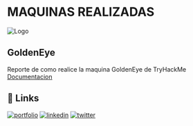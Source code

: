 
# MAQUINAS REALIZADAS

![Logo](https://th.bing.com/th/id/OIP.vCNpowZQvC2qVEQEyWGqSQHaEK?rs=1&pid=ImgDetMain)


## GoldenEye
Reporte de como realice la maquina GoldenEye de TryHackMe
[Documentacion](https://curious-son-62a.notion.site/GoldenEye-84d85a5cf0e74c55b55ffe2d341a93ae)
## 🔗 Links
[![portfolio](https://img.shields.io/badge/my_portfolio-000?style=for-the-badge&logo=ko-fi&logoColor=white)](https://katherineoelsner.com/)
[![linkedin](https://img.shields.io/badge/linkedin-0A66C2?style=for-the-badge&logo=linkedin&logoColor=white)](https://www.linkedin.com/)
[![twitter](https://img.shields.io/badge/twitter-1DA1F2?style=for-the-badge&logo=twitter&logoColor=white)](https://twitter.com/)

